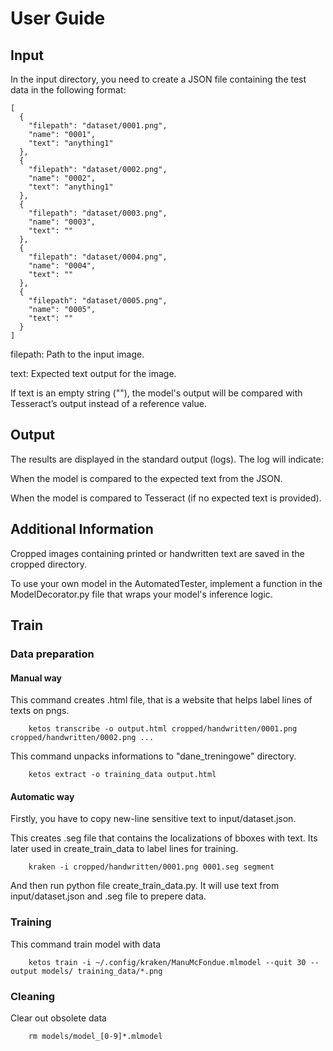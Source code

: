 # User Guide

## Input

In the input directory, you need to create a JSON file containing the test data in the following format:

```
[
  {
    "filepath": "dataset/0001.png",
    "name": "0001",
    "text": "anything1"
  },
  {
    "filepath": "dataset/0002.png",
    "name": "0002",
    "text": "anything1"
  },
  {
    "filepath": "dataset/0003.png",
    "name": "0003",
    "text": ""
  },
  {
    "filepath": "dataset/0004.png",
    "name": "0004",
    "text": ""
  },
  {
    "filepath": "dataset/0005.png",
    "name": "0005",
    "text": ""
  }
]
```

filepath: Path to the input image.

text: Expected text output for the image.

If text is an empty string (""), the model's output will be compared with Tesseract’s output instead of a reference value.

## Output

The results are displayed in the standard output (logs). The log will indicate:


When the model is compared to the expected text from the JSON.

When the model is compared to Tesseract (if no expected text is provided).

## Additional Information

Cropped images containing printed or handwritten text are saved in the cropped directory.


To use your own model in the AutomatedTester, implement a function in the ModelDecorator.py file that wraps your model's inference logic.

## Train

### Data preparation

#### Manual way

This command creates .html file, that is a website that helps label lines of texts on pngs.

```
    ketos transcribe -o output.html cropped/handwritten/0001.png cropped/handwritten/0002.png ...
```

This command unpacks informations to "dane_treningowe" directory.

```
    ketos extract -o training_data output.html
```

#### Automatic way

Firstly, you have to copy new-line sensitive text to input/dataset.json.

This creates .seg file that contains the localizations of bboxes with text. Its later used in create_train_data to label lines for training.

```
    kraken -i cropped/handwritten/0001.png 0001.seg segment
```

And then run python file create_train_data.py. It will use text from input/dataset.json and .seg file to prepere data.

### Training

This command train model with data

```
    ketos train -i ~/.config/kraken/ManuMcFondue.mlmodel --quit 30 --output models/ training_data/*.png
```

### Cleaning

Clear out obsolete data

```
    rm models/model_[0-9]*.mlmodel
```